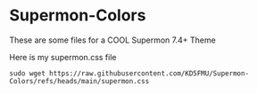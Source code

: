 # Supermon-Colors
These are some files for a COOL Supermon 7.4+ Theme

Here is my supermon.css file
```
sudo wget https://raw.githubusercontent.com/KD5FMU/Supermon-Colors/refs/heads/main/supermon.css
```
